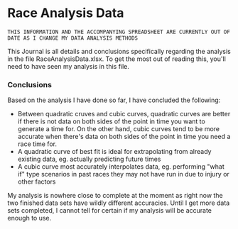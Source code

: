 # Race Analysis Data

`THIS INFORMATION AND THE ACCOMPANYING SPREADSHEET ARE CURRENTLY OUT OF DATE AS I CHANGE MY DATA ANALYSIS METHODS`

This Journal is all details and conclusions specifically regarding the analysis in the file RaceAnalysisData.xlsx. To get the most out of reading this, you'll need to have seen my analysis in this file.

### Conclusions
Based on the analysis I have done so far, I have concluded the following:
  * Between quadratic cruves and cubic curves, quadratic curves are better if there is not data on both sides of the point in time you want to generate a time for. On the other hand, cubic curves tend to be more accurate when there's data on both sides of the point in time you need a race time for.
  * A quadratic curve of best fit is ideal for extrapolating from already existing data, eg. actually predicting future times
  * A cubic curve most accurately interpolates data, eg. performing "what if" type scenarios in past races they may not have run in due to injury or other factors
  
My analysis is nowhere close to complete at the moment as right now the two finished data sets have wildly different accuracies. Until I get more data sets completed, I cannot tell for certain if my analysis will be accurate enough to use.
